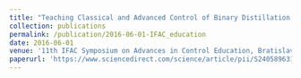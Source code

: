 ```yaml
---
title: "Teaching Classical and Advanced Control of Binary Distillation Column"
collection: publications
permalink: /publication/2016-06-01-IFAC_education
date: 2016-06-01
venue: '11th IFAC Symposium on Advances in Control Education, Bratislava, Slovakia'
paperurl: 'https://www.sciencedirect.com/science/article/pii/S2405896316304086'
---
```

